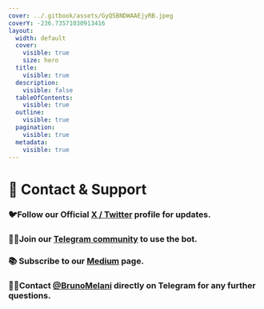 ```yaml
---
cover: ../.gitbook/assets/GyQ5BNDWAAEjyRB.jpeg
coverY: -236.73571030913416
layout:
  width: default
  cover:
    visible: true
    size: hero
  title:
    visible: true
  description:
    visible: false
  tableOfContents:
    visible: true
  outline:
    visible: true
  pagination:
    visible: true
  metadata:
    visible: true
---
```


# 📱 Contact & Support

### 🐦Follow our Official [X / Twitter](https://x.com/DefiWizard_bot) profile for updates.&#x20;

### 🧙‍♂Join our [Telegram community](https://t.me/+8Si2kaY_zEA4MTFl) to use the bot.&#x20;

### 📚 Subscribe to our [Medium](https://medium.com/@defiwizard_bot) page.&#x20;

### 🧑‍💻Contact [@BrunoMelani](https://t.me/BrunoMelani) directly on Telegram for any further questions.
